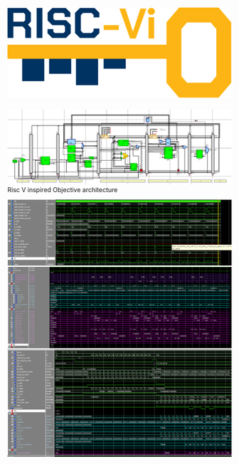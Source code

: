 # <div align="center"> ![logo1](img/RiscViO_logoV0.svg)</div>
![grafik](img/pipeline_shot.png)
Risc V inspired Objective architecture

![grafik](img/uart_output.png)
![grafik](img/passed_dyn_branch_test.png)
![grafik](img/ic_cache_activity.png)
